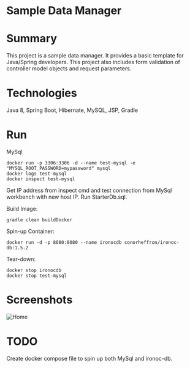 Sample Data Manager
================

# Summary
This project is a sample data manager. It provides a basic template for Java/Spring developers. This project also includes form validation of controller model objects and request parameters.

# Technologies
Java 8, Spring Boot, Hibernate, MySQL, JSP, Gradle

# Run
MySql
```
docker run -p 3306:3306 -d --name test-mysql -e "MYSQL_ROOT_PASSWORD=mypassword" mysql
docker logs test-mysql
docker inspect test-mysql
```
Get IP address from inspect cmd and test connection from MySql workbench with new host IP. Run StarterDb.sql.

Build Image:
```
gradle clean buildDocker
```

Spin-up Container: 
```
docker run -d -p 8080:8080 --name ironocdb conorheffron/ironoc-db:1.5.2
```

Tear-down:
```
docker stop ironocdb
docker stop test-mysql
```

# Screenshots
![Home](https://github.com/conorheffron/ironoc-hibernate/blob/dev/screenshots/DBManager.png?raw=true "Home Page")

# TODO
Create docker compose file to spin up both MySql and ironoc-db.

